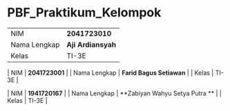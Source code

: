 # PBF_Praktikum_Kelompok
 
|  |  |
|--|--|
| NIM | **2041723010** |
| Nama Lengkap | **Aji Ardiansyah** |
| Kelas | TI-3E |

| NIM | **2041723001** |
| Nama Lengkap | **Farid Bagus Setiawan** |
| Kelas | TI-3E |

| NIM | **1941720167** |
| Nama Lengkap | **Zabiyan Wahyu Setya Putra ** |
| Kelas | TI-3E |
